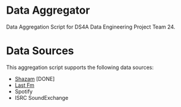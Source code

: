 # Data Aggregator

Data Aggregation Script for DS4A Data Engineering Project Team 24.


# Data Sources

This aggregation script supports the following data sources:
  - [Shazam](https://www.shazam.com/charts/top-200/united-states) [DONE]
  - [Last Fm](http://ws.audioscrobbler.com/2.0/?api_key=<scrubbed>&format=json&method=geo.gettoptracks&country=united%20states)
  - Spotify
  - ISRC SoundExchange
